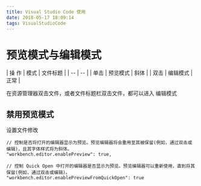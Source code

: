 ```yaml
---
title: Visual Studio Code 使用
date: 2018-05-17 18:09:14
tags: VisualStudioCode
---
```


# 预览模式与编辑模式 #

| 操 作 | 模式 | 文件标题 |
| -- | -- |
| 单击 | 预览模式 | 斜体 |
| 双击 | 编辑模式 | 正常 |

在资源管理器双击文件，或者文件标题栏双击文件，都可以进入 编辑模式

## 禁用预览模式 ##

设置文件修改

	// 控制是否将打开的编辑器显示为预览。预览编辑器将会重用至其被保留(例如，通过双击或编辑)，且其字体样式将为斜体。
	"workbench.editor.enablePreview": true,
	
	// 控制 Quick Open 中打开的编辑器是否显示为预览。预览编辑器可以重新使用，直到将其保留(例如，通过双击或编辑)。
	"workbench.editor.enablePreviewFromQuickOpen": true